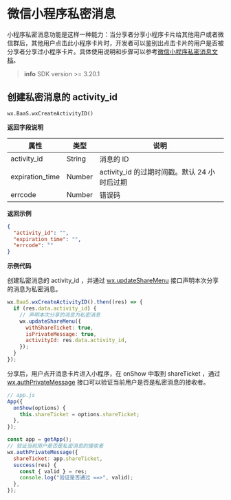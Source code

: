 # 微信小程序私密消息

小程序私密消息功能是这样一种能力：当分享者分享小程序卡片给其他用户或者微信群后，其他用户点击此小程序卡片时，开发者可以鉴别出点击卡片的用户是否被分享者分享过小程序卡片。具体使用说明和步骤可以参考[微信小程序私密消息文档](https://developers.weixin.qq.com/miniprogram/dev/framework/open-ability/share/private-message.html)。

> **info**
> SDK version >= 3.20.1

## 创建私密消息的 activity_id

`wx.BaaS.wxCreateActivityID()`

**返回字段说明**

| 属性            | 类型   | 说明                                         |
| --------------- | ------ | -------------------------------------------- |
| activity_id     | String | 消息的 ID                                    |
| expiration_time | Number | activity_id 的过期时间戳。默认 24 小时后过期 |
| errcode         | Number | 错误码                                       |

**返回示例**

```JSON
{
  "activity_id": "",
  "expiration_time": "",
  "errcode": ""
}
```

**示例代码**

创建私密消息的 activity_id ，并通过 [wx.updateShareMenu](https://developers.weixin.qq.com/miniprogram/dev/api/share/wx.updateShareMenu.html) 接口声明本次分享的消息为私密消息。

```js
wx.BaaS.wxCreateActivityID().then((res) => {
  if (res.data.activity_id) {
    // 声明本次分享的消息为私密消息
    wx.updateShareMenu({
      withShareTicket: true,
      isPrivateMessage: true,
      activityId: res.data.activity_id,
    });
  }
});
```

分享后，用户点开消息卡片进入小程序，在 onShow 中取到 shareTicket ，通过 [wx.authPrivateMessage](https://developers.weixin.qq.com/miniprogram/dev/api/share/wx.authPrivateMessage.html) 接口可以验证当前用户是否是私密消息的接收者。

```js
// app.js
App({
  onShow(options) {
    this.shareTicket = options.shareTicket;
  },
});

const app = getApp();
// 验证当前用户是否是私密消息的接收者
wx.authPrivateMessage({
  shareTicket: app.shareTicket,
  success(res) {
    const { valid } = res;
    console.log("验证是否通过 ==>", valid);
  },
});
```
